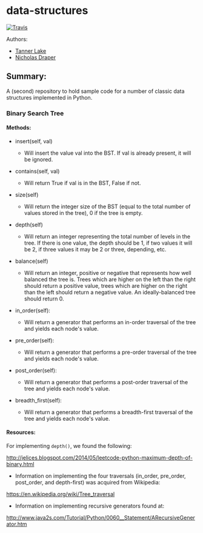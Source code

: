 # data-structures

[![Travis](https://travis-ci.org/tlake/data-structures-mk2.svg)](https://travis-ci.org/tlake/data-structures-mk2.svg)

Authors:

- [Tanner Lake](https://github.com/tlake)
- [Nicholas Draper](https://github.com/ndraper2)

## Summary:
A (second) repository to hold sample code for a number of classic data structures implemented in Python.


### Binary Search Tree


#### Methods:

- insert(self, val)
    * Will insert the value val into the BST.  If val is already present, it
    will be ignored.

- contains(self, val)
    * Will return True if val is in the BST, False if not.

- size(self)
    * Will return the integer size of the BST (equal to the total number of
    values stored in the
    tree), 0 if the tree is empty.

- depth(self)
    * Will return an integer representing the total number of levels in the
    tree. If there is one value, the depth should be 1, if two values it will
    be 2, if three values it may be 2 or three, depending, etc.

- balance(self)
    * Will return an integer, positive or negative that represents how well
    balanced the tree is. Trees which are higher on the left than the right
    should return a positive value, trees which are higher on the right than
    the left should return a negative value.  An ideally-balanced tree should
    return 0.

- in_order(self):
    * Will return a generator that performs an in-order traversal of the tree
    and yields each node's value.

- pre_order(self):
    * Will return a generator that performs a pre-order traversal of the tree
    and yields each node's value.

- post_order(self):
    * Will return a generator that performs a post-order traversal of the tree
    and yields each node's value.

- breadth_first(self):
    * Will return a generator that performs a breadth-first traversal of the
    tree and yields each node's value.


#### Resources:

For implementing `depth()`, we found the following:

http://jelices.blogspot.com/2014/05/leetcode-python-maximum-depth-of-binary.html

- Information on implementing the four traversals (in_order, pre_order, post_order, and depth-first)
was acquired from Wikipedia:

https://en.wikipedia.org/wiki/Tree_traversal

- Information on implementing recursive generators found at:

http://www.java2s.com/Tutorial/Python/0060__Statement/ARecursiveGenerator.htm